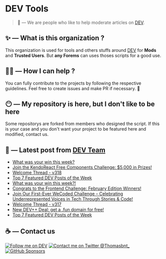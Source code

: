 # DEV Tools

> 🔧 — We are people who like to help moderate articles on [DEV](https://dev.to).

## ✨ — What is this organization ?

This organization is used for tools and others stuffs around [DEV](https://dev.to) for **Mods** and **Trusted Users**. But __any Forems__ can uses thoses scripts for a good use.


## 💪🏼 — How I can help ?

You can fully contribute to the projects by following the respective guidelines. Feel free to create issues and make PR if necessary. 🎉

## 😶 — My repository is here, but I don't like to be here

Some repositorys are forked from members who designed the script. If this is your case and you don't want your project to be featured here and modified, contact us.

## 📝 — Latest post from [DEV Team](https://dev.to/devteam)

<!-- BLOG-POST-LIST:START -->
- [What was your win this week?](https://dev.to/devteam/what-was-your-win-this-week-d7f)
- [Join the KendoReact Free Components Challenge: $5,000 in Prizes!](https://dev.to/devteam/join-the-kendoreact-free-components-challenge-5000-in-prizes-2896)
- [Welcome Thread - v318](https://dev.to/devteam/welcome-thread-v318-56i1)
- [Top 7 Featured DEV Posts of the Week](https://dev.to/devteam/top-7-featured-dev-posts-of-the-week-17ik)
- [What was your win this week?!](https://dev.to/devteam/what-was-your-win-this-week-52n3)
- [Congrats to the Frontend Challenge: February Edition Winners!](https://dev.to/devteam/congrats-to-the-frontend-challenge-february-edition-winners-3an9)
- [Join Our First-Ever WeCoded Challenge – Celebrating Underrepresented Voices in Tech Through Stories &amp; Code!](https://dev.to/devteam/join-our-first-ever-wecoded-challenge-celebrating-underrepresented-voices-in-tech-through-stories-5m5)
- [Welcome Thread - v317](https://dev.to/devteam/welcome-thread-v317-57i0)
- [New DEV++ Deal: get a .fun domain for free!](https://dev.to/devteam/new-dev-deal-get-a-fun-domain-for-free-47m2)
- [Top 7 Featured DEV Posts of the Week](https://dev.to/devteam/top-7-featured-dev-posts-of-the-week-35o5)
<!-- BLOG-POST-LIST:END -->


## ☕ — Contact us

[![Follow me on DEV](https://img.shields.io/badge/dev.to-%2308090A.svg?&style=for-the-badge&logo=dev.to&logoColor=white&alt=devto)](https://dev.to/thomasbnt)
[![Contact me on Twitter @Thomasbnt_](https://img.shields.io/badge/Contact%20me%20on%20Twitter-%231DA1F2.svg?&style=for-the-badge&logo=twitter&logoColor=white&alt=twitter)](https://twitter.com/messages/1142357270-1142357270?text=Hello,%20I%20contact%20you%20from%20devtotools%20&recipient_id=1142357270) [![GitHub Sponsors](https://img.shields.io/badge/Sponsor%20me-%23EA54AE.svg?&style=for-the-badge&logo=github-sponsors&logoColor=white)](https://github.com/sponsors/thomasbnt)


